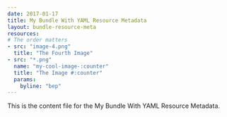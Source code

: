 ```yaml
---
date: 2017-01-17
title: My Bundle With YAML Resource Metadata
layout: bundle-resource-meta
resources:
# The order matters
- src: "image-4.png"
  title: "The Fourth Image"
- src: "*.png"
  name: "my-cool-image-:counter"
  title: "The Image #:counter"
  params:
    byline: "bep"
---
```

This is the content file for the My Bundle With YAML Resource Metadata.